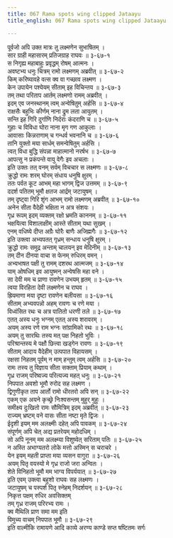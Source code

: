 ```yaml
---
title: 067 Rama spots wing clipped Jataayu
title_english: 067 Rama spots wing clipped Jataayu

---
```


<div class="audioEmbed"  caption="श्रीराम-हरिसीताराममूर्ति-घनपाठिभ्यां वचनम्" src="https://archive.org/download/Ramayana-recitation-Sriram-harisItArAmamUrti-Ghanapaati-v2/Kanda_3/Kanda_3_ARK-067-Jataayuvaa_Sitaa_Vruthantha_Kathanam.mp3"></div>

पूर्वजो अपि उक्त मात्रः तु लक्ष्मणेन सुभाषितम् ।  
सार ग्राही महासारम् प्रतिजग्राह राघवः ॥ ३-६७-१  
स निगृह्य महाबाहुः प्रवृद्धम् रोषम् आत्मनः ।  
अवष्टभ्य धनुः चित्रम् रामो लक्ष्मणम् अब्रवीत् ॥ ३-६७-२  
किम् करिष्यावहे वत्स क्व वा गच्छाव लक्ष्मण ।  
केन उपायेन पश्येयम् सीताम् इह विचिन्तय ॥ ३-६७-३  
तम् तथा परिताप आर्तम् लक्ष्मणो रामम् अब्रवीत् ।  
इदम् एव जनस्थानम् त्वम् अन्वेषितुम् अर्हसि ॥ ३-६७-४  
राक्षसैः बहुभिः कीर्णम् नाना द्रुम लता आयुतम् ।  
सन्ति इह गिरि दुर्गाणि निर्दराः कंदराणि च ॥ ३-६७-५  
गुहाः च विविधा घोरा नाना मृग गण आकुलाः ।  
आवासाः किन्नराणाम् च गन्धर्व भवनानि च ॥ ३-६७-६  
तानि युक्तो मया सार्धम् समन्वेषितुम् अर्हसि ।  
त्वत् विधा बुद्धि संपन्ना माहात्मानो नरर्षभ ॥ ३-६७-७  
आपत्सु न प्रकंपन्ते वायु वेगैः इव अचलाः ।  
इति उक्तः तत् वनम् सर्वम् विचचार स लक्ष्मणः ॥ ३-६७-८  
क्रुद्धो रामः शरम् घोरम् संधाय धनुषि क्षुरम् ।  
ततः पर्वत कूट आभम् महा भागम् द्विज उत्तमम् ॥ ३-६७-९  
ददर्श पतितम् भूमौ क्षतज आर्द्रम् जटायुषम् ।  
तम् दृष्ट्वा गिरि शृंग आभम् रामो लक्ष्मणम् अब्रवीत् ॥ ३-६७-१०  
अनेन सीता वैदेही भक्षिता न अत्र संशयः ।  
गृध्र रूपम् इदम् व्यक्तम् रक्षो भ्रमति काननम् ॥ ३-६७-११  
भक्षयित्वा विशालाक्षीम् आस्ते सीताम् यथा सुखम् ।  
एनम् वधिष्ये दीप्त अग्रैः घोरैः बाणैः अजिह्मगैः ॥ ३-६७-१२  
इति उक्त्वा अभ्यपतत् गृध्रम् सन्धाय धनुषि क्षुरम् ।  
क्रुद्धो रामः समुद्र अन्ताम् चालयन् इव मेदिनीम् ॥ ३-६७-१३  
तम् दीन दीनया वाचा स फेनम् रुधिरम् वमन् ।  
अभ्यभाषत पक्षी तु रामम् दशरथ आत्मजम् ॥ ३-६७-१४  
याम् ओषधिम् इव आयुष्मन् अन्वेषसि महा वने ।  
सा देवी मम च प्राणा रावणेन उभयम् हृतम् ॥ ३-६७-१५  
त्वया विरहिता देवी लक्ष्मणेन च राघव ।  
ह्रियमाणा मया दृष्टा रावणेन बलीयसा ॥ ३-६७-१६  
सीताम् अभ्यवपन्नो अहम् रावणः च रणे मया ।  
विध्वंसित रथः च अत्र पातितो धरणी तले ॥ ३-६७-१७  
एतत् अस्य धनुः भग्नम् एतत् अस्य शरावरम् ।  
अयम् अस्य रणे राम भग्नः सांग्रामिको रथः ॥ ३-६७-१८  
अयम् तु सारथिः तस्य मत् पक्ष निहतो भुविः ।  
परिश्रान्तस्य मे पक्षौ छित्त्वा खड्गेन रावणः ॥ ३-६७-१९  
सीताम् आदाय वैदेहीम् उत्पपात विहायसम् ।  
रक्षसा निहतम् पूर्वम् न माम् हन्तुम् त्वम् अर्हसि ॥ ३-६७-२०  
रामः तस्य तु विज्ञाय सीता सक्ताम् प्रियाम् कथाम् ।  
गृध्र राजम् परिष्वज्य परित्यज्य महत् धनुः ॥ ३-६७-२१  
निपपात अवशो भूमौ रुरोद सह लक्ष्मण ।  
द्विगुणीकृत ताप आर्तो रामो धीरतरो अपि सन् ॥ ३-६७-२२  
एकम् एक अयने कृच्छ्रे निःश्वसन्तम् मुहुर् मुहुः ।  
समीक्ष्य दुःखितो रामः सौमित्रिम् इदम् अब्रवीत् ॥ ३-६७-२३  
राज्यम् भ्रष्टम् वने वासः सीता नष्टा मृते द्विजः ।  
ईदृशी इयम् मम अलक्ष्मीः दहेत् अपि पावकम् ॥ ३-६७-२४  
संपूर्णम् अपि चेत् अद्य प्रतरेयम् महोदधिम् ।  
सो अपि नूनम् मम अलक्ष्म्या विशुष्येत् सरिताम् पतिः ॥ ३-६७-२५  
न अस्ति अभाग्यतरो लोके मत्तो अस्मिन् स चराचरे ।  
येन इयम् महती प्राप्ता मया व्यसन वागुरा ॥ ३-६७-२६  
अयम् पितृ वयस्यो मे गृध्र राजो जरा अन्वितः ।  
शेते विनिहतो भूमौ मम भाग्य विपर्ययात् ॥ ३-६७-२७  
इति एवम् उक्त्वा बहुशो राघवः सह लक्ष्मणः ।  
जटायुषम् च पस्पर्श पितृ स्नेहम् निदर्शयन् ॥ ३-६७-२८  
निकृत्त पक्षम् रुधिर अवसिक्तम्  
तम् गृध्र राजम् परिरभ्य रामः ।  
क्व मैथिलि प्राण समा मम इति  
विमुच्य वाचम् निपपात भूमौ ॥ ३-६७-२९  
इति वाल्मीकि रामायणे आदि काव्ये अरण्य काण्डे सप्त षष्टितमः सर्गः